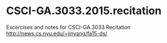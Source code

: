 # CSCI-GA.3033.2015.recitation
Excercises and notes for CSCI-GA.3033 Recitation
http://news.cs.nyu.edu/~jinyang/fa15-ds/

